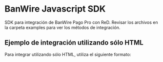 # BanWire Javascript SDK

SDK para integración de BanWire Pago Pro con ReD.
Revisar los archivos en la carpeta examples para ver los métodos de integración.

## Ejemplo de integración utilizando sólo HTML

Para integrar utilizando sólo HTML, utiliza el siguiente formato:

  <script
      type="text/javascript"
      src="https://test.banwire.com/sw/checkout.js"
      data-user="userdemo"
      data-total="500.00"
      data-success-page="http://google.com"
      data-error-page="http://facebook.com"
      data-pending-page="http://yahoo.com"
      data-concept="Concepto de pago"
      data-reference="Referencia de pago"
      data-button-caption="Pagar ahora"
      data-button-class="btn-pay">
  </script>
